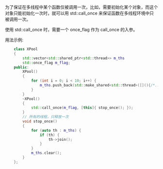 
为了保证在多线程中某个函数仅被调用一次，比如，需要初始化某个对象，而这个对象只能初始化一次时，就可以用 std::call_once 来保证函数在多线程环境中只被调用一次。

使用 std::call_once 时，需要一个 once_flag 作为 call_once 的入参。

用法示例:
```c++
    class XPool
    {
        std::vector<std::shared_ptr<std::thread>> m_ths
        std::once_flag m_flag;
    public:
        XPool()
        {
            for (int i = 0; i < 10; i++) {
                m_ths.push_back(std::make_shared<std::thread>([](){/*...*/}));
            }
        }
        ~XPool()
        {
            std::call_once(m_flag, [this]{ stop_once(); });
        }
        // 所有的线程，只释放一次
        void stop_once()
        {
            for (auto th : m_ths) {
                if (th) {
                    th->join();
                }
            }
            m_ths.clear();  
        }
    };
```
